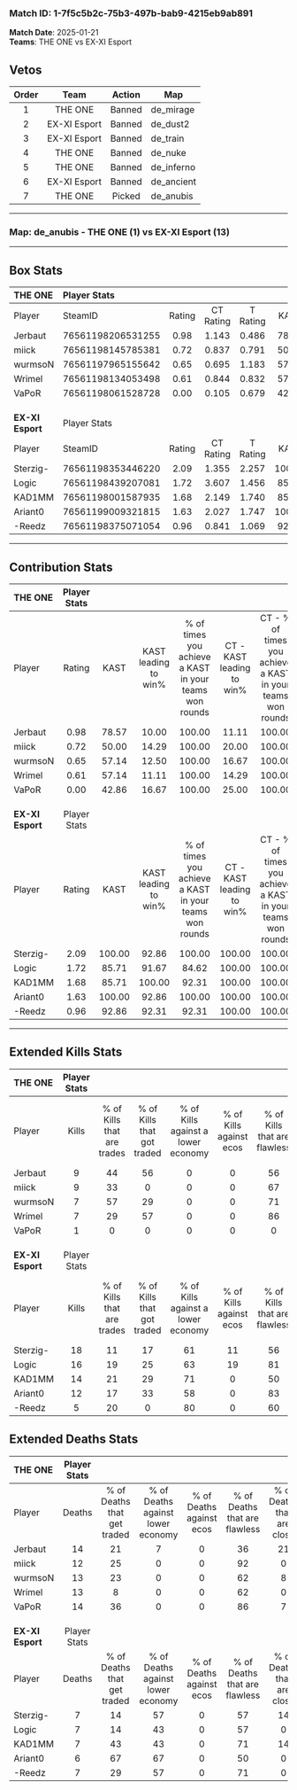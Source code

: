 ### Match ID: 1-7f5c5b2c-75b3-497b-bab9-4215eb9ab891  
**Match Date**: 2025-01-21  
**Teams**: THE ONE vs EX-XI Esport  

## Vetos  

| Order | Team | Action | Map |
| :---: | :--: | :----: | --- |
| 1 | THE ONE | Banned | de_mirage |
| 2 | EX-XI Esport | Banned | de_dust2 |
| 3 | EX-XI Esport | Banned | de_train |
| 4 | THE ONE | Banned | de_nuke |
| 5 | THE ONE | Banned | de_inferno |
| 6 | EX-XI Esport | Banned | de_ancient |
| 7 | THE ONE | Picked | de_anubis |

---  

### **Map**: de_anubis - THE ONE (1) vs EX-XI Esport (13)  
---  

## Box Stats  

| **THE ONE**      | Player Stats      |        |           |          |        |       |       |         |        |      |     |
| :- | :- | :-: | :-: | :-: | :-: | :-: | :-: | :-: | :-: | :-: | :-: |
| Player           | SteamID           | Rating | CT Rating | T Rating |  KAST  |  ADR  | Kills | Assists | Deaths | K/D  | HS% |
| Jerbaut          | 76561198206531255 |  0.98  |   1.143   |  0.486   | 78.57  | 90.9  |   9   |    5    |   14   | 0.64 | 33  |
| miick            | 76561198145785381 |  0.72  |   0.837   |  0.791   | 50.00  | 55.2  |   9   |    2    |   12   | 0.75 | 22  |
| wurmsoN          | 76561197965155642 |  0.65  |   0.695   |  1.183   | 57.14  | 66.7  |   7   |    3    |   13   | 0.54 | 57  |
| Wrimel           | 76561198134053498 |  0.61  |   0.844   |  0.832   | 57.14  | 57.3  |   7   |    2    |   13   | 0.54 | 57  |
| VaPoR            | 76561198061528728 |  0.00  |   0.105   |  0.679   | 42.86  | 27.1  |   1   |    1    |   14   | 0.07 |  0  |
|                  |                   |        |           |          |        |       |       |         |        |      |     |
|                  |                   |        |           |          |        |       |       |         |        |      |     |
|                  |                   |        |           |          |        |       |       |         |        |      |     |
| **EX-XI Esport** | Player Stats      |        |           |          |        |       |       |         |        |      |     |
| Player           | SteamID           | Rating | CT Rating | T Rating |  KAST  |  ADR  | Kills | Assists | Deaths | K/D  | HS% |
| Sterzig-         | 76561198353446220 |  2.09  |   1.355   |  2.257   | 100.00 | 130.2 |  18   |    5    |   7    | 2.57 | 66  |
| Logic            | 76561198439207081 |  1.72  |   3.607   |  1.456   | 85.71  | 94.4  |  16   |    2    |   7    | 2.29 | 62  |
| KAD1MM           | 76561198001587935 |  1.68  |   2.149   |  1.740   | 85.71  | 110.9 |  14   |    6    |   7    | 2.00 | 42  |
| Ariant0          | 76561199009321815 |  1.63  |   2.027   |  1.747   | 100.00 | 96.1  |  12   |    3    |   6    | 2.00 | 91  |
| -Reedz           | 76561198375071054 |  0.96  |   0.841   |  1.069   | 92.86  | 44.8  |   5   |    5    |   7    | 0.71 | 20  |
---  

## Contribution Stats  

| **THE ONE**      | Player Stats |        |                      |                                                        |                           |                                                             |                          |                                                            |
| :- | :-: | :-: | :-: | :-: | :-: | :-: | :-: | :-: |
| Player           |    Rating    |  KAST  | KAST leading to win% | % of times you achieve a KAST in your teams won rounds | CT - KAST leading to win% | CT - % of times you achieve a KAST in your teams won rounds | T - KAST leading to win% | T - % of times you achieve a KAST in your teams won rounds |
| Jerbaut          |     0.98     | 78.57  |        10.00         |                         100.00                         |           11.11           |                           100.00                            |           0.00           |                            0.00                            |
| miick            |     0.72     | 50.00  |        14.29         |                         100.00                         |           20.00           |                           100.00                            |           0.00           |                            0.00                            |
| wurmsoN          |     0.65     | 57.14  |        12.50         |                         100.00                         |           16.67           |                           100.00                            |           0.00           |                            0.00                            |
| Wrimel           |     0.61     | 57.14  |        11.11         |                         100.00                         |           14.29           |                           100.00                            |           0.00           |                            0.00                            |
| VaPoR            |     0.00     | 42.86  |        16.67         |                         100.00                         |           25.00           |                           100.00                            |           0.00           |                            0.00                            |
|                  |              |        |                      |                                                        |                           |                                                             |                          |                                                            |
|                  |              |        |                      |                                                        |                           |                                                             |                          |                                                            |
|                  |              |        |                      |                                                        |                           |                                                             |                          |                                                            |
| **EX-XI Esport** | Player Stats |        |                      |                                                        |                           |                                                             |                          |                                                            |
| Player           |    Rating    |  KAST  | KAST leading to win% | % of times you achieve a KAST in your teams won rounds | CT - KAST leading to win% | CT - % of times you achieve a KAST in your teams won rounds | T - KAST leading to win% | T - % of times you achieve a KAST in your teams won rounds |
| Sterzig-         |     2.09     | 100.00 |        92.86         |                         100.00                         |          100.00           |                           100.00                            |          91.67           |                           100.00                           |
| Logic            |     1.72     | 85.71  |        91.67         |                         84.62                          |          100.00           |                           100.00                            |          90.00           |                           81.82                            |
| KAD1MM           |     1.68     | 85.71  |        100.00        |                         92.31                          |          100.00           |                           100.00                            |          100.00          |                           90.91                            |
| Ariant0          |     1.63     | 100.00 |        92.86         |                         100.00                         |          100.00           |                           100.00                            |          91.67           |                           100.00                           |
| -Reedz           |     0.96     | 92.86  |        92.31         |                         92.31                          |          100.00           |                           100.00                            |          90.91           |                           90.91                            |
---  

## Extended Kills Stats  

| **THE ONE**      | Player Stats |                            |                            |                                    |                         |                              |                                 |                                       |                    |           |
| :- | :-: | :-: | :-: | :-: | :-: | :-: | :-: | :-: | :-: | :-: |
| Player           |    Kills     | % of Kills that are trades | % of Kills that got traded | % of Kills against a lower economy | % of Kills against ecos | % of Kills that are flawless | % of Kills that are close duels | % of Kills that are assisted by flash | Pistol Round Kills | AWP Kills |
| Jerbaut          |      9       |             44             |             56             |                 0                  |            0            |              56              |               11                |                   0                   |         0          |     0     |
| miick            |      9       |             33             |             0              |                 0                  |            0            |              67              |                0                |                   0                   |         0          |     0     |
| wurmsoN          |      7       |             57             |             29             |                 0                  |            0            |              71              |               14                |                  29                   |         3          |     0     |
| Wrimel           |      7       |             29             |             57             |                 0                  |            0            |              86              |                0                |                   0                   |         0          |     0     |
| VaPoR            |      1       |             0              |             0              |                 0                  |            0            |              0               |                0                |                   0                   |         0          |     1     |
|                  |              |                            |                            |                                    |                         |                              |                                 |                                       |                    |           |
|                  |              |                            |                            |                                    |                         |                              |                                 |                                       |                    |           |
|                  |              |                            |                            |                                    |                         |                              |                                 |                                       |                    |           |
| **EX-XI Esport** | Player Stats |                            |                            |                                    |                         |                              |                                 |                                       |                    |           |
| Player           |    Kills     | % of Kills that are trades | % of Kills that got traded | % of Kills against a lower economy | % of Kills against ecos | % of Kills that are flawless | % of Kills that are close duels | % of Kills that are assisted by flash | Pistol Round Kills | AWP Kills |
| Sterzig-         |      18      |             11             |             17             |                 61                 |           11            |              56              |               11                |                   6                   |         3          |     0     |
| Logic            |      16      |             19             |             25             |                 63                 |           19            |              81              |                0                |                  13                   |         2          |     0     |
| KAD1MM           |      14      |             21             |             29             |                 71                 |            0            |              50              |                7                |                   0                   |         2          |     8     |
| Ariant0          |      12      |             17             |             33             |                 58                 |            0            |              83              |                8                |                   0                   |         2          |     0     |
| -Reedz           |      5       |             20             |             0              |                 80                 |            0            |              60              |               20                |                  40                   |         1          |     0     |
## Extended Deaths Stats  

| **THE ONE**      | Player Stats |                             |                                   |                          |                               |                            |                           |               |
| :- | :-: | :-: | :-: | :-: | :-: | :-: | :-: | :-: |
| Player           |    Deaths    | % of Deaths that get traded | % of Deaths against lower economy | % of Deaths against ecos | % of Deaths that are flawless | % of Deaths that are close | % of Deaths while blinded | Deaths to AWP |
| Jerbaut          |      14      |             21              |                 7                 |            0             |              36               |             21             |            14             |       1       |
| miick            |      12      |             25              |                 0                 |            0             |              92               |             0              |             8             |       2       |
| wurmsoN          |      13      |             23              |                 0                 |            0             |              62               |             8              |             8             |       1       |
| Wrimel           |      13      |              8              |                 0                 |            0             |              62               |             0              |             8             |       3       |
| VaPoR            |      14      |             36              |                 0                 |            0             |              86               |             7              |             0             |       1       |
|                  |              |                             |                                   |                          |                               |                            |                           |               |
|                  |              |                             |                                   |                          |                               |                            |                           |               |
|                  |              |                             |                                   |                          |                               |                            |                           |               |
| **EX-XI Esport** | Player Stats |                             |                                   |                          |                               |                            |                           |               |
| Player           |    Deaths    | % of Deaths that get traded | % of Deaths against lower economy | % of Deaths against ecos | % of Deaths that are flawless | % of Deaths that are close | % of Deaths while blinded | Deaths to AWP |
| Sterzig-         |      7       |             14              |                57                 |            0             |              57               |             14             |             0             |       0       |
| Logic            |      7       |             14              |                43                 |            0             |              57               |             0              |            14             |       0       |
| KAD1MM           |      7       |             43              |                43                 |            0             |              71               |             14             |            14             |       0       |
| Ariant0          |      6       |             67              |                67                 |            0             |              50               |             0              |             0             |       1       |
| -Reedz           |      7       |             29              |                57                 |            0             |              71               |             0              |             0             |       0       |
